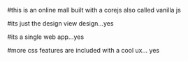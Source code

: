 #this is an online mall built with a corejs also called vanilla js

#its just the design view design...yes

#its a single web app...yes

#more css features are included with a cool ux... yes
